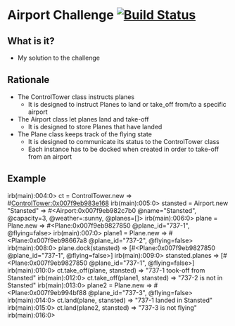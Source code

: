 

Airport Challenge         [![Build Status](https://travis-ci.org/MarcoCode/airport_challenge.svg?branch=master)](https://travis-ci.org/MarcoCode/airport_challenge)  
=================

What is it?
---------

* My solution to the challenge

Rationale
-------

* The ControlTower class instructs planes
  - It is designed to instruct Planes to land or take_off from/to a specific airport
* The Airport class let planes land and take-off
  - It is designed to store Planes that have landed 
* The Plane class keeps track of the flying state
  - It is designed to communicate its status to the ControlTower class
  - Each instance has to be docked when created in order to take-off from an airport


Example
-------

irb(main):004:0> ct = ControlTower.new
=> #<ControlTower:0x007f9eb983e168>
irb(main):005:0> stansted = Airport.new "Stansted"
=> #<Airport:0x007f9eb982c7b0 @name="Stansted", @capacity=3, @weather=:sunny, @planes=[]>
irb(main):006:0> plane = Plane.new
=> #<Plane:0x007f9eb9827850 @plane_id="737-1", @flying=false>
irb(main):007:0> plane1 = Plane.new
=> #<Plane:0x007f9eb98667a8 @plane_id="737-2", @flying=false>
irb(main):008:0> plane.dock(stansted)
=> [#<Plane:0x007f9eb9827850 @plane_id="737-1", @flying=false>]
irb(main):009:0> stansted.planes
=> [#<Plane:0x007f9eb9827850 @plane_id="737-1", @flying=false>]
irb(main):010:0> ct.take_off(plane, stansted)
=> "737-1 took-off from Stansted"
irb(main):012:0> ct.take_off(plane1, stansted)
=> "737-2 is not in Stansted"
irb(main):013:0> plane2 = Plane.new
=> #<Plane:0x007f9eb994bf88 @plane_id="737-3", @flying=false>
irb(main):014:0> ct.land(plane, stansted)
=> "737-1 landed in Stansted"
irb(main):015:0> ct.land(plane2, stansted)
=> "737-3 is not flying"
irb(main):016:0> 

